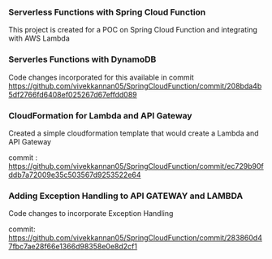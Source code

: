 ### Serverless Functions with Spring Cloud Function

This project is created for a POC on Spring Cloud Function and integrating with AWS Lambda

### Serverles Functions with DynamoDB

Code changes incorporated for this available in commit https://github.com/vivekkannan05/SpringCloudFunction/commit/208bda4b5df2766fd6408ef025267d67effdd089

### CloudFormation for Lambda and API Gateway

Created a simple cloudformation template that would create a Lambda and API Gateway

commit : https://github.com/vivekkannan05/SpringCloudFunction/commit/ec729b90fddb7a72009e35c503567d9253522e64


### Adding Exception Handling to API GATEWAY and LAMBDA

Code changes to incorporate Exception Handling

commit: https://github.com/vivekkannan05/SpringCloudFunction/commit/283860d47fbc7ae28f66e1366d98358e0e8d2cf1

